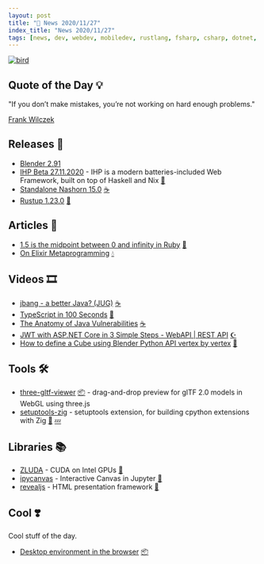 ```yaml
---
layout: post
title: "📜 News 2020/11/27"
index_title: "News 2020/11/27"
tags: [news, dev, webdev, mobiledev, rustlang, fsharp, csharp, dotnet, ziglang, elixirlang, erlang, java, blender, ruby, haskell, python, javascript, webgl]
---
```


<a href="https://daily-tech-news.github.io/2020/11/27/news.html">
  <img src="https://user-images.githubusercontent.com/430272/100491156-44dc9580-3100-11eb-91e2-42e2862fd97d.jpg"
     alt="bird"
     class="image">
</a>

## Quote of the Day 💡

"If you don’t make mistakes, you’re not working on hard enough problems."

[Frank Wilczek](https://en.wikipedia.org/wiki/Frank_Wilczek)

## Releases 🥳

- [Blender 2.91](https://www.blender.org/download/releases/2-91)
- [IHP Beta 27.11.2020](https://github.com/digitallyinduced/ihp/releases/tag/v20201127) - IHP is a modern batteries-included Web Framework, built on top of Haskell and Nix [🎩](https://www.haskell.org "#haskell")
- [Standalone Nashorn 15.0](https://mail.openjdk.java.net/pipermail/nashorn-dev/2020-November/007597.html) [☕️](https://www.java.com "#java")
- [Rustup 1.23.0](https://blog.rust-lang.org/2020/11/27/Rustup-1.23.0.html) [🦀](https://www.rust-lang.org "#rust")

## Articles 📜

- [1.5 is the midpoint between 0 and infinity in Ruby](https://blog.peterzhu.ca/ruby-range-bsearch/) [🔻](https://www.ruby-lang.org "#ruby")
- [On Elixir Metaprogramming](https://www.christianblavier.com/on-elixir-metaprogramming) [💧](https://elixir-lang.org "#elixirlang")

## Videos 🎞

- [jbang - a better Java? (JUG)](https://www.youtube.com/watch?v=gVL-CFEOGs8) [☕️](https://www.java.com "#java")
- [TypeScript in 100 Seconds](https://www.youtube.com/watch?v=zQnBQ4tB3ZA) [🔷](https://www.typescriptlang.org "#typescript")
- [The Anatomy of Java Vulnerabilities](https://www.youtube.com/watch?v=GhCg_ku0Txc) [☕️](https://www.java.com "#java")
- [JWT with ASP.NET Core in 3 Simple Steps - WebAPI | REST API](https://www.youtube.com/watch?v=1geu1ElEdII) [☪️ ](https://docs.microsoft.com/en-us/dotnet/csharp "#csharp #dotnet")
- [How to define a Cube using Blender Python API vertex by vertex](https://www.youtube.com/watch?v=zDqiB3NBSe8) [🐍](https://www.python.org "#python")

## Tools 🛠

- [three-gltf-viewer](https://gltf-viewer.donmccurdy.com) [📦](https://github.com/donmccurdy/three-gltf-viewer) - drag-and-drop preview for glTF 2.0 models in WebGL using three.js
- [setuptools-zig](https://pypi.org/project/setuptools-zig) - setuptools extension, for building cpython extensions with Zig [🐍](https://www.python.org "#python") [💤](https://ziglang.org "#ziglang")

## Libraries 📚

- [ZLUDA](https://github.com/vosen/ZLUDA) - CUDA on Intel GPUs [🦀](https://www.rust-lang.org "#rust")
- [ipycanvas](https://github.com/martinRenou/ipycanvas) - Interactive Canvas in Jupyter [🐍](https://www.python.org "#python")
- [revealjs](https://revealjs.com) - HTML presentation framework [🔶](https://developer.mozilla.org/en-US/docs/Web/JavaScript "#javascript")

## Cool ❣️

Cool stuff of the day.

- [Desktop environment in the browser](x.dustinbrett.com) [📦](https://github.com/DustinBrett/x)
